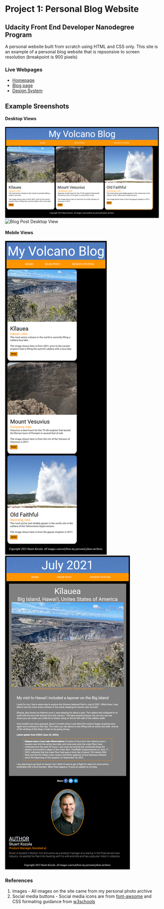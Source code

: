 # Project 1: Personal Blog Website
## Udacity Front End Developer Nanodegree Program
A personal website built from scratch using HTML and CSS only.  This site is an example of a personal blog website that is repsonsive to screen resolution (breakpoint is 900 pixels)

### Live Webpages
- [Homepage]()
- [Blog page]()
- [Design System]()

## Example Sreenshots

#### Desktop Views
![Home Page Desktop View](images/home.png)
![Blog Post Desktop View](images/blog_post.png)

#### Mobile Views
![Home Page Mobile View](images/home_small.png)
![Blog Post Desktop View](images/blog_post_small.png)

### References 
1. Images - All images on the site came from my personal photo archive
2. Social media buttons - Social media icons are from [font-awsome](https://fontawesome.com/icons) and CSS formating guidance from [w3schools](https://www.w3schools.com/howto/howto_css_social_media_buttons.asp)